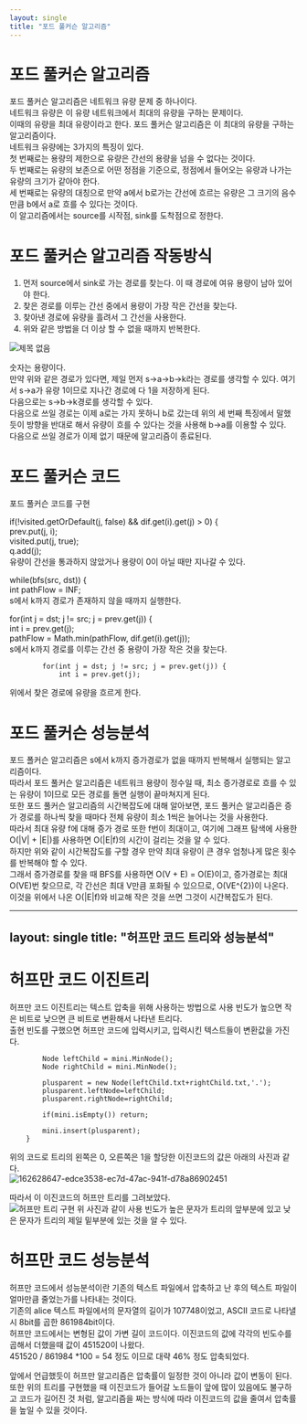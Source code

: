 ```yaml
---
layout: single
title: "포드 풀커슨 알고리즘"   
---
```


# 포드 풀커슨 알고리즘      

포드 풀커슨 알고리즘은 네트워크 유량 문제 중 하나이다.             
네트워크 유량은 이 유량 네트워크에서 최대의 유량을 구하는 문제이다.          
이때의 유량을 최대 유량이라고 한다. 포드 풀커슨 알고리즘은 이 최대의 유량을 구하는 알고리즘이다.            
네트워크 유량에는 3가지의 특징이 있다.      
첫 번째로는 용량의 제한으로 유량은 간선의 용량을 넘을 수 없다는 것이다.      
두 번째로는 유량의 보존으로 어떤 정점을 기준으로, 정점에서 들어오는 유량과 나가는 유량의 크기가 같아야 한다.           
세 번째로는 유량의 대칭으로 만약 a에서 b로가는 간선에 흐르는 유량은 그 크기의 음수만큼 b에서 a로 흐를 수 있다는 것이다.          
이 알고리즘에서는 source를 시작점, sink를 도착점으로 정한다.           

# 포드 풀커슨 알고리즘 작동방식     

1. 먼저 source에서 sink로 가는 경로를 찾는다. 이 때 경로에 여유 용량이 남아 있어야 한다.       
2. 찾은 경로를 이루는 간선 중에서 용량이 가장 작은 간선을 찾는다.     
3. 찾아낸 경로에 유량을 흘려서 그 간선을 사용한다.       
4. 위와 같은 방법을 더 이상 할 수 없을 때까지 반복한다.     

![제목 없음](https://user-images.githubusercontent.com/101388345/165822983-ab27cd47-7024-45ba-b185-b9047c768cd1.png)

숫자는 용량이다.         
만약 위와 같은 경로가 있다면, 제일 먼저 s->a->b->k라는 경로를 생각할 수 있다. 여기서 s->a가 유량 1이므로 지나간 경로에 다 1을 저장하게 된다.          
다음으로는 s->b->k경로를 생각할 수 있다.           
다음으로 쓰일 경로는 이제 a로는 가지 못하니 b로 갔는데 위의 세 번째 특징에서 말했듯이 방향을 반대로 해서 유량이 흐를 수 있다는 것을 사용해 b->a를 이용할 수 있다.       
다음으로 쓰일 경로가 이제 없기 때문에 알고리즘이 종료된다.          


# 포드 풀커슨 코드          

포드 풀커슨 코드를 구현     

if(!visited.getOrDefault(j, false) && dif.get(i).get(j) > 0) {           
        prev.put(j, i);                
				visited.put(j, true);                  
				q.add(j);               
유량이 간선을 통과하지 않았거나 용량이 0이 아닐 때만 지나갈 수 있다.           

while(bfs(src, dst)) {             
			int pathFlow = INF;             
s에서 k까지 경로가 존재하지 않을 때까지 실행한다.     

for(int j = dst; j != src; j = prev.get(j)) {                 
				int i = prev.get(j);                
				pathFlow = Math.min(pathFlow, dif.get(i).get(j));          
s에서 k까지 경로를 이루는 간선 중 용량이 가장 작은 것을 찾는다.       

			for(int j = dst; j != src; j = prev.get(j)) {               
				int i = prev.get(j);         
위에서 찾은 경로에 유량을 흐르게 한다.           



# 포드 풀커슨 성능분석           

포드 폴커슨 알고리즘은 s에서 k까지 증가경로가 없을 때까지 반복해서 실행되는 알고리즘이다.         
따라서 포드 풀커슨 알고리즘은 네트워크 용량이 정수일 때, 최소 증가경로로 흐를 수 있는 유량이 1이므로 모든 경로를 돌면 실행이 끝마쳐지게 된다.      
또한 포드 풀커슨 알고리즘의 시간복잡도에 대해 알아보면, 포드 풀커슨 알고리즘은 증가 경로를 하나씩 찾을 때마다 전체 유량이 최소 1씩은 늘어나는 것을 사용한다.        
따라서 최대 유량 f에 대해 증가 경로 또한 f번이 최대이고, 여기에 그래프 탐색에 사용한 O(|V| + |E|)를 사용하면 O(|E|f)의 시간이 걸리는 것을 알 수 있다.       
하지만 위와 같이 시간복잡도를 구할 경우 만약 최대 유량이 큰 경우 엄청나게 많은 횟수를 반복해야 할 수 있다.        
그래서 증가경로를 찾을 때 BFS를 사용하면 O(V + E) = O(E)이고, 증가경로는 최대 O(VE)번 찾으므로, 각 간선은 최대 V만큼 포화될 수 있으므로,  O(VE^{2})이 나온다.             
이것을 위에서 나온  O(|E|f)와 비교해 작은 것을 쓰면 그것이 시간복잡도가 된다.       



---
layout: single
title: "허프만 코드 트리와 성능분석"   
---

# 허프만 코드 이진트리    

허프만 코드 이진트리는 텍스트 압축을 위해 사용하는 방법으로 사용 빈도가 높으면 작은 비트로 낮으면 큰 비트로 변환해서 나타낸 트리다.    
출현 빈도를 구했으면 허프만 코드에 입력시키고, 입력시킨 텍스트들이 변환값을 가진다.    

            Node leftChild = mini.MinNode();
            Node rightChild = mini.MinNode();

            plusparent = new Node(leftChild.txt+rightChild.txt,'.');
            plusparent.leftNode=leftChild;
            plusparent.rightNode=rightChild;

            if(mini.isEmpty()) return;

            mini.insert(plusparent);
        }     
위의 코드로 트리의 왼쪽은 0, 오른쪽은 1을 할당한 이진코드의 값은 아래의 사진과 같다.     
![162628647-edce3538-ec7d-47ac-941f-d78a86902451](https://user-images.githubusercontent.com/101388345/162677755-3d278a8b-f775-4e1c-a9d1-65384fd4e61c.png)

따라서 이 이진코드의 허프만 트리를 그려보았다.     
![허프만 트리 구현](https://user-images.githubusercontent.com/101388345/162677853-f5705be7-b398-4bba-bac5-f9348ffa5fe0.png)
위 사진과 같이 사용 빈도가 높은 문자가 트리의 앞부분에 있고 낮은 문자가 트리의 제일 밑부분에 있는 것을 알 수 있다.     



# 허프만 코드 성능분석    

허프만 코드에서 성능분석이란 기존의 텍스트 파일에서 압축하고 난 후의 텍스트 파일이 얼마만큼 줄었는가를 나타내는 것이다.   
기존의 alice 텍스트 파일에서의 문자열의 길이가 107748이었고, ASCII 코드로 나타낼 시 8bit를 곱한 861984bit이다.    
허프만 코드에서는 변형된 값이 가변 길이 코드이다. 이진코드의 값에 각각의 빈도수를 곱해서 더했을때 값이 451520이 나왔다.    
451520 / 861984 *100 = 54 정도 이므로 대략 46% 정도 압축되었다. 

앞에서 언급했듯이 허프만 알고리즘은 압축률이 일정한 것이 아니라 값이 변동이 된다.    
또한 위의 트리를 구현했을 때 이진코드가 들어갈 노드들이 앞에 많이 있음에도 불구하고 코드가 길어진 것 처럼, 알고리즘을 짜는 방식에 따라 이진코드의 값을 줄여서 압축률을 높일 수 있을 것이다.


